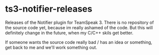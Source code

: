 # ts3-notifier-releases
Releases of the Notifier plugin for TeamSpeak 3. There is no repository of the source code yet, because im really ashamed of the code. But this will definitely change in the future, when my C/C++ skils get better.

If someone wants the source code really bad / has an idea or something, get back to me and we'll work something out.
